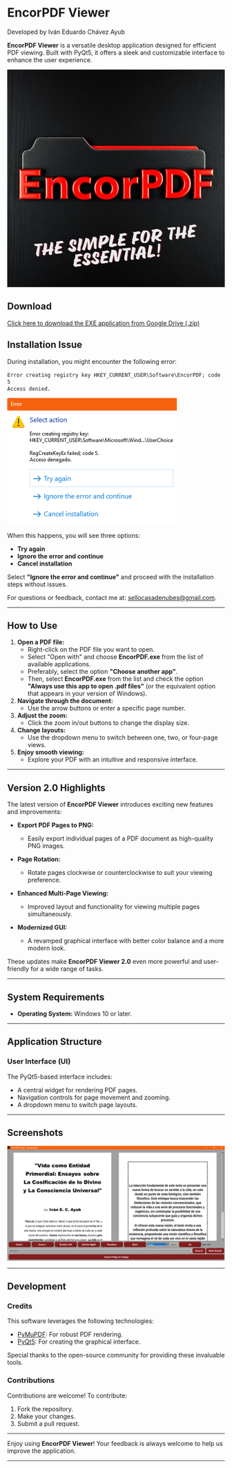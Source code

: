 # EncorPDF Viewer

Developed by Iván Eduardo Chávez Ayub

**EncorPDF Viewer** is a versatile desktop application designed for efficient PDF viewing. Built with PyQt5, it offers a sleek and customizable interface to enhance the user experience.

![EncorPDF Icon](EncorPDF.PNG)

## Download

[Click here to download the EXE application from Google Drive (.zip)](https://drive.google.com/file/d/1dTKplwTzInqTGAkrG0aiial4PqrSJbcB/view?usp=sharing)

## Installation Issue

During installation, you might encounter the following error:

```
Error creating registry key HKEY_CURRENT_USER\Software\EncorPDF; code 5
Access denied.
```

![Application Error Screenshot](ErrorScreen.png)

When this happens, you will see three options:

- **Try again**
- **Ignore the error and continue**
- **Cancel installation**

Select **"Ignore the error and continue"** and proceed with the installation steps without issues.

For questions or feedback, contact me at: [sellocasadenubes@gmail.com](mailto:sellocasadenubes@gmail.com).

---

## How to Use

1. **Open a PDF file:**
   - Right-click on the PDF file you want to open.
   - Select "Open with" and choose **EncorPDF.exe** from the list of available applications.
   - Preferably, select the option **"Choose another app"**.
   - Then, select **EncorPDF.exe** from the list and check the option **"Always use this app to open .pdf files"** (or the equivalent option that appears in your version of Windows).
2. **Navigate through the document:**
   - Use the arrow buttons or enter a specific page number.
3. **Adjust the zoom:**
   - Click the zoom in/out buttons to change the display size.
4. **Change layouts:**
   - Use the dropdown menu to switch between one, two, or four-page views.
5. **Enjoy smooth viewing:**
   - Explore your PDF with an intuitive and responsive interface.

---

## Version 2.0 Highlights

The latest version of **EncorPDF Viewer** introduces exciting new features and improvements:

- **Export PDF Pages to PNG:**

  - Easily export individual pages of a PDF document as high-quality PNG images.

- **Page Rotation:**

  - Rotate pages clockwise or counterclockwise to suit your viewing preference.

- **Enhanced Multi-Page Viewing:**

  - Improved layout and functionality for viewing multiple pages simultaneously.

- **Modernized GUI:**
  - A revamped graphical interface with better color balance and a more modern look.

These updates make **EncorPDF Viewer 2.0** even more powerful and user-friendly for a wide range of tasks.

---

## System Requirements

- **Operating System:** Windows 10 or later.

---

## Application Structure

### User Interface (UI)

The PyQt5-based interface includes:

- A central widget for rendering PDF pages.
- Navigation controls for page movement and zooming.
- A dropdown menu to switch page layouts.

---

## Screenshots

![Application Screenshot](Capture.png)

---

## Development

### Credits

This software leverages the following technologies:

- [PyMuPDF](https://pymupdf.readthedocs.io/en/latest/): For robust PDF rendering.
- [PyQt5](https://pypi.org/project/PyQt5/): For creating the graphical interface.

Special thanks to the open-source community for providing these invaluable tools.

### Contributions

Contributions are welcome! To contribute:

1. Fork the repository.
2. Make your changes.
3. Submit a pull request.

---

Enjoy using **EncorPDF Viewer**! Your feedback is always welcome to help us improve the application.

---
